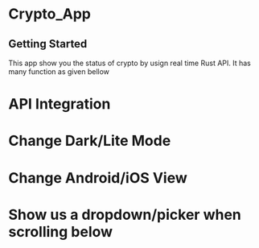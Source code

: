 # Crypto_App



## Getting Started

This app show you the status of crypto by usign real time Rust API.
It has many function as given bellow
# API Integration
# Change Dark/Lite Mode
# Change Android/iOS View
# Show us a dropdown/picker when scrolling below 